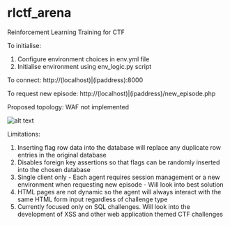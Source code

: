 # rlctf_arena
Reinforcement Learning Training for CTF

To initialise: 
1. Configure environment choices in env.yml file
2. Initialise environment using env_logic.py script

To connect:
http://(localhost)|(ipaddress):8000

To request new episode:
http://(localhost)|(ipaddress)/new_episode.php

Proposed topology: WAF not implemented

![alt text](https://github.com/chetwynr/rlctf_arena/blob/main/env_topology_diagram.png)

Limitations:
1. Inserting flag row data into the database will replace any duplicate row entries in the original database
2. Disables foreign key assertions so that flags can be randomly inserted into the chosen database
2. Single client only - Each agent requires session management or a new environment when requesting new episode - Will look into best solution
3. HTML pages are not dynamic so the agent will always interact with the same HTML form input regardless of challenge type
4. Currently focused only on SQL challenges. Will look into the development of XSS and other web application themed CTF challenges


